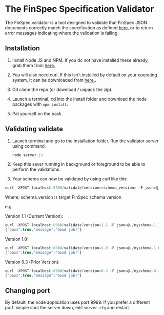 # The FinSpec Specification Validator

The FinSpec validator is a tool designed to validate that FinSpec JSON documents correctly match the specification as defined [here](http//finspec.io), or to return error messages indicating where the validation is failing.

## Installation

1. Install Node JS and NPM. If you do not have installed these already, grab them from [here.](https://nodejs.org/en/download/)

2. You will also need curl. If this isn't installed by default on your operating system, it can be downloaded from [here.](https://curl.haxx.se/download.html).

3. Git clone the repo (or download / unpack the zip).

4. Launch a terminal, cd into the install folder and download the node packages with `npm install`.

5. Pat yourself on the back.

## Validating  validate

1. Launch terminal and go to the installation folder. Run the validator server using command:

   ```js
   node server.js
   ```

2. Keep this sever running in background or foreground to be able to perform the validations.

3. Your schema can now be validated by using curl like this:

```js   
curl -XPOST localhost:9999/validate?version=<schema_version> -F json=@/path/to/finspec.json
```

Where,
	schema_version is target FinSpec schema version.

e.g.

   Version 1.1 (Current Version):
   ```js
   curl -XPOST localhost:8080/validate?version=1.1 -F json=@./myschema-1.1.json
   {"pass":true,"message":"Good job!"}
   ```

   Version 1.0:
   ```js
   curl -XPOST localhost:8080/validate?version=1.0 -F json=@./myschema-1.0.json
   {"pass":true,"message":"Good job!"}

   ```
   Version 0.3 (Prior Version):
   ```js
   curl -XPOST localhost:8080/validate?version=0.3 -F json=@./myschema-0.3.json
   {"pass":true,"message":"Good job!"}
   ```

## Changing port

By default, the node application uses port 9999. If you prefer a different port, simple shut the server down, edit `server.cfg` and restart.
